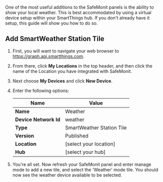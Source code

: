 
One of the most useful additions to the SafeMonit panels is the ability to show your local weather. This is best accommodated by using a virtual device setup within your SmartThings hub. If you don't already have it setup, this guide will show you how to do so.

## Add SmartWeather Station Tile

1. First, you will want to navigate your web browser to <https://graph.api.smartthings.com>.

2. From there, click __My Locations__ in the top header, and then click the name of the Location you have integrated with SafeMonit.

3. Next choose __My Devices__ and click __New Device__.

4. Enter the following options:

    | Name | Value |
    |------|-------|
    | __Name__ | Weather |
    | __Device Network Id__ | weather |
    |__Type__ | SmartWeather Station Tile |
    | __Version__ | Published |
    | __Location__ | [select your location] |
    | __Hub__ | [select your hub] |

5. You're all set. Now refresh your SafeMonit panel and enter manage mode to add a new tile, and select the 'Weather' mode tile. You should now see the weather device available to be selected.
